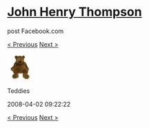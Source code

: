 # [John Henry Thompson](../README.md)
post Facebook.com

[< Previous](2008-04-02-8.md) [Next >](2008-04-02-10.md)

[![](../media/2008-04-02/Teddies-8.jpg)](../README.md)

Teddies

2008-04-02 09:22:22

[< Previous](2008-04-02-8.md) [Next >](2008-04-02-10.md)
